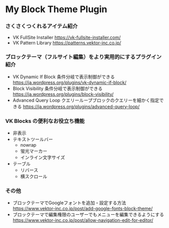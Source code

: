 # My Block Theme Plugin

### さくさくつくれるアイテム紹介

* VK FullSite Installer
  https://vk-fullsite-installer.com/
* VK Pattern Library
  https://patterns.vektor-inc.co.jp/

### ブロックテーマ（フルサイト編集）をより実用的にするプラグイン紹介

* VK Dynamic If Block
  条件分岐で表示制御ができる
  https://ja.wordpress.org/plugins/vk-dynamic-if-block/
* Block Visibility
  条件分岐で表示制御ができる
  https://ja.wordpress.org/plugins/block-visibility/
* Advanced Query Loop
  クエリーループブロックのクエリーを細かく指定できる
  https://ja.wordpress.org/plugins/advanced-query-loop/

### VK Blocks の便利なお役立ち機能

* 非表示
* テキストツールバー
  - nowrap
  - 蛍光マーカー
  - インライン文字サイズ
* テーブル
  - リバース
  - 横スクロール

### その他

* ブロックテーマでGoogleフォントを追加・設定する方法
  https://www.vektor-inc.co.jp/post/add-google-fonts-block-theme/
* ブロックテーマで編集権限のユーザーでもメニューを編集できるようにする
  https://www.vektor-inc.co.jp/post/allow-navigation-edit-for-editor/